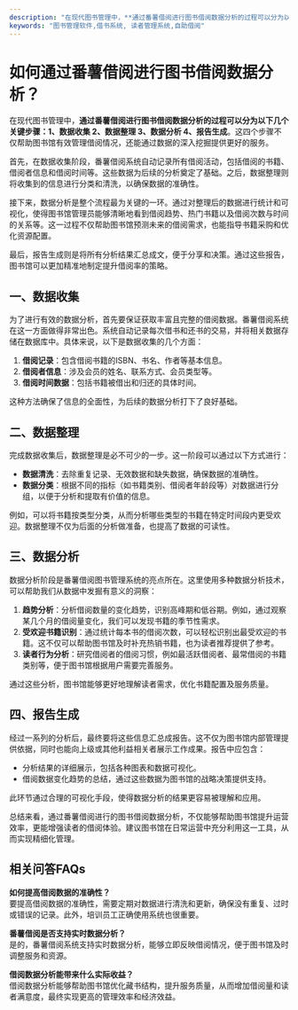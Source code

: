 ```yaml
---
description: "在现代图书管理中，**通过番薯借阅进行图书借阅数据分析的过程可以分为以下几个关键步骤：1、数据收集 2、数据整理 3、数据分析 4、报告生成**。这四个步骤不仅帮助图书馆有效管理借阅情况，还能通过数据的深入挖掘提供更好的服务。"
keywords: "图书管理软件,借书系统, 读者管理系统,自助借阅"
---
```

# 如何通过番薯借阅进行图书借阅数据分析？

在现代图书管理中，**通过番薯借阅进行图书借阅数据分析的过程可以分为以下几个关键步骤：1、数据收集 2、数据整理 3、数据分析 4、报告生成**。这四个步骤不仅帮助图书馆有效管理借阅情况，还能通过数据的深入挖掘提供更好的服务。

首先，在数据收集阶段，番薯借阅系统自动记录所有借阅活动，包括借阅的书籍、借阅者信息和借阅时间等。这些数据为后续的分析奠定了基础。之后，数据整理则将收集到的信息进行分类和清洗，以确保数据的准确性。

接下来，数据分析是整个流程最为关键的一环。通过对整理后的数据进行统计和可视化，使得图书馆管理员能够清晰地看到借阅趋势、热门书籍以及借阅次数与时间的关系等。这一过程不仅帮助图书馆预测未来的借阅需求，也能指导书籍采购和优化资源配置。

最后，报告生成则是将所有分析结果汇总成文，便于分享和决策。通过这些报告，图书馆可以更加精准地制定提升借阅率的策略。

## **一、数据收集**

为了进行有效的数据分析，首先要保证获取丰富且完整的借阅数据。番薯借阅系统在这一方面做得非常出色。系统自动记录每次借书和还书的交易，并将相关数据存储在数据库中。具体来说，以下是数据收集的几个方面：

1. **借阅记录**：包含借阅书籍的ISBN、书名、作者等基本信息。
2. **借阅者信息**：涉及会员的姓名、联系方式、会员类型等。
3. **借阅时间数据**：包括书籍被借出和归还的具体时间。

这种方法确保了信息的全面性，为后续的数据分析打下了良好基础。

## **二、数据整理**

完成数据收集后，数据整理是必不可少的一步。这一阶段可以通过以下方式进行：

- **数据清洗**：去除重复记录、无效数据和缺失数据，确保数据的准确性。
- **数据分类**：根据不同的指标（如书籍类别、借阅者年龄段等）对数据进行分组，以便于分析和提取有价值的信息。

例如，可以将书籍按类型分类，从而分析哪些类型的书籍在特定时间段内更受欢迎。数据整理不仅为后面的分析做准备，也提高了数据的可读性。

## **三、数据分析**

数据分析阶段是番薯借阅图书管理系统的亮点所在。这里使用多种数据分析技术，可以帮助我们从数据中发掘有意义的洞察：

1. **趋势分析**：分析借阅数量的变化趋势，识别高峰期和低谷期。例如，通过观察某几个月的借阅量变化，我们可以发现书籍的季节性需求。
2. **受欢迎书籍识别**：通过统计每本书的借阅次数，可以轻松识别出最受欢迎的书籍。这不仅可以帮助图书馆及时补充热销书籍，也为读者推荐提供了参考。
3. **读者行为分析**：研究借阅者的借阅习惯，例如最活跃借阅者、最常借阅的书籍类别等，便于图书馆根据用户需要完善服务。

通过这些分析，图书馆能够更好地理解读者需求，优化书籍配置及服务质量。

## **四、报告生成**

经过一系列的分析后，最终要将这些信息汇总成报告。这不仅为图书馆内部管理提供依据，同时也能向上级或其他利益相关者展示工作成果。报告中应包含：

- 分析结果的详细展示，包括各种图表和数据可视化。
- 借阅数据变化趋势的总结，通过这些数据为图书馆的战略决策提供支持。

此环节通过合理的可视化手段，使得数据分析的结果更容易被理解和应用。

总结来看，通过番薯借阅进行的图书借阅数据分析，不仅能够帮助图书馆提升运营效率，更能增强读者的借阅体验。建议图书馆在日常运营中充分利用这一工具，从而实现精细化管理。

## 相关问答FAQs

**如何提高借阅数据的准确性？**  
要提高借阅数据的准确性，需要定期对数据进行清洗和更新，确保没有重复、过时或错误的记录。此外，培训员工正确使用系统也很重要。

**番薯借阅是否支持实时数据分析？**  
是的，番薯借阅系统支持实时数据分析，能够立即反映借阅情况，便于图书馆及时调整服务和资源。

**借阅数据分析能带来什么实际收益？**  
借阅数据分析能够帮助图书馆优化藏书结构，提升服务质量，从而增加借阅量和读者满意度，最终实现更高的管理效率和经济效益。
